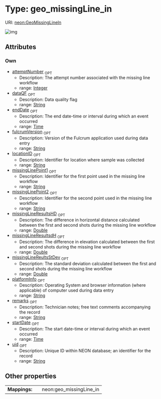 
# Type: geo_missingLine_in




URI: [neon:GeoMissingLineIn](https://data.neonscience.org/GeoMissingLineIn)


![img](http://yuml.me/diagram/nofunky;dir:TB/class/[GeoMissingLineIn&#124;uid:string%20%3F;remarks:string%20%3F;startDate:time%20%3F;endDate:time%20%3F;locationID:string%20%3F;dataQF:string%20%3F;fulcrumVersion:string%20%3F;platformInfo:string%20%3F;attemptNumber:integer%20%3F;missingLinePoint1:string%20%3F;missingLinePoint2:string%20%3F;missingLineResultsdH:double%20%3F;missingLineResultsHD:double%20%3F;missingLineReultsStDev:double%20%3F])

## Attributes


### Own

 * [attemptNumber](attemptNumber.md)  <sub>OPT</sub>
    * Description: The attempt number associated with the missing line workflow
    * range: [Integer](types/Integer.md)
 * [dataQF](dataQF.md)  <sub>OPT</sub>
    * Description: Data quality flag
    * range: [String](types/String.md)
 * [endDate](endDate.md)  <sub>OPT</sub>
    * Description: The end date-time or interval during which an event occurred
    * range: [Time](types/Time.md)
 * [fulcrumVersion](fulcrumVersion.md)  <sub>OPT</sub>
    * Description: Version of the Fulcrum application used during data entry
    * range: [String](types/String.md)
 * [locationID](locationID.md)  <sub>OPT</sub>
    * Description: Identifier for location where sample was collected
    * range: [String](types/String.md)
 * [missingLinePoint1](missingLinePoint1.md)  <sub>OPT</sub>
    * Description: Identifier for the first point used in the missing line workflow
    * range: [String](types/String.md)
 * [missingLinePoint2](missingLinePoint2.md)  <sub>OPT</sub>
    * Description: Identifier for the second point used in the missing line workflow
    * range: [String](types/String.md)
 * [missingLineResultsHD](missingLineResultsHD.md)  <sub>OPT</sub>
    * Description: The difference in horizontal distance calculated between the first and second shots during the missing line workflow
    * range: [Double](types/Double.md)
 * [missingLineResultsdH](missingLineResultsdH.md)  <sub>OPT</sub>
    * Description: The difference in elevation calculated between the first and second shots during the missing line workflow
    * range: [Double](types/Double.md)
 * [missingLineReultsStDev](missingLineReultsStDev.md)  <sub>OPT</sub>
    * Description: The standard deviation calculated between the first and second shots during the missing line workflow
    * range: [Double](types/Double.md)
 * [platformInfo](platformInfo.md)  <sub>OPT</sub>
    * Description: Operating System and browser information (where applicable) of computer used during data entry
    * range: [String](types/String.md)
 * [remarks](remarks.md)  <sub>OPT</sub>
    * Description: Technician notes; free text comments accompanying the record
    * range: [String](types/String.md)
 * [startDate](startDate.md)  <sub>OPT</sub>
    * Description: The start date-time or interval during which an event occurred
    * range: [Time](types/Time.md)
 * [uid](uid.md)  <sub>OPT</sub>
    * Description: Unique ID within NEON database; an identifier for the record
    * range: [String](types/String.md)

## Other properties

|  |  |  |
| --- | --- | --- |
| **Mappings:** | | neon:geo_missingLine_in |

